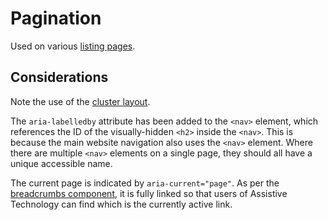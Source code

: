 # Pagination

Used on various [listing pages](../templates/listings.md).

<example title="Pagination" src="components/pagination.html.twig" />

## Considerations

Note the use of the [cluster layout](../layouts/cluster.md).

The `aria-labelledby` attribute has been added to the `<nav>` element, which references the ID of the visually-hidden `<h2>` inside the `<nav>`. This is because the main website navigation also uses the `<nav>` element. Where there are multiple `<nav>` elements on a single page, they should all have a unique accessible name.

The current page is indicated by `aria-current="page"`. As per the [breadcrumbs component](breadcrumbs.md), it is fully linked so that users of Assistive Technology can find which is the currently active link.
